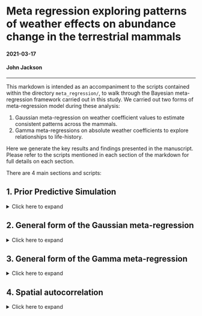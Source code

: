 # Meta regression exploring patterns of weather effects on abundance change in the terrestrial mammals

#### 2021-03-17
#### John Jackson

---

This markdown is intended as an accompaniment to the scripts contained within the directory `meta_regression/`, to walk through the Bayesian meta-regression framework carried out in this study. We carried out two forms of meta-regression model during these analysis:

1. Gaussian meta-regression on weather coefficient values to estimate consistent patterns across the mammals.
2. Gamma meta-regressions on absolute weather coefficients to explore relationships to life-history.

Here we generate the key results and findings presented in the manuscript. Please refer to the scripts mentioned in each section of the markdown for full details on each section.

There are 4 main sections and scripts:

## 1. Prior Predictive Simulation

<details>
  <summary>Click here to expand</summary>

### `testing_and_prior_predictive_simulation/prior_predictive_simulation.R`

Before fitting our Bayesian meta-regression models, we need to develop effective priors. We opted to use conservative, regularising priors following McElreath 2020, which gave estimates within the parameter space observed in the raw data. This was achieved through prior predictive simulation (PPS). Here, we compare the estimates and expectation of priors to the limits of observed data to inform the priors. In addition, priors were further tuned to improve the efficiency/accuracy of Markov chains during model selection analyses.

In all cases, we chose conservative regularising priors to reflect the high number of parameters in phylogenetically or spatially controlled models. 

Here we walk through simulations carried out to inform priors for the global intercept (mean weather coefficient), the beta coefficients for differences (i.e. biome), the life-history slope effects and the random effects variance terms (i.e. phylogenetic covariance and species variance). We present priors of increasing regularisation.

### Intercept terms

Here we used normal priors to describe the intercept of population responses across records. For all priors we used a mean of 0 as we had no prior expectation regarding the direction of weather effects. Then, we used three simulated priors to inform the priors used in the study:

1. Weak prior - Normal(0,10)
2. Medium regularising prior - Normal(0,2)
3. Regularising prior - Normal(0,0.5)

Here we compare the intercept priors to the observed coefficient bounds:

<img src="../plots/meta_regression/prior_predictive_simulation/weather_coefficient_pps.jpeg" width="600" />

### Coefficient difference beta terms

For the beta coefficients describing differences in grouping variables, we looked at pairwise differences in all observed coefficients to inform the parameter space for the prior. Again, we used normal priors and explored the same prior parameters. Here are the simulated differences in coefficients expected by the prior to an intercept of 0.

<img src="../plots/meta_regression/prior_predictive_simulation/coefficient_differences_beta.jpeg" width="600" />

### Life-history effect simulations

For the slope terms describing the effect of life-history on population responses to weather, we used an intercept of 0 once more and then simulated beta slope terms using the same normal priors explored previously. We then predicted weather effects from simulated life-history values between -2 and 2. These plots present the predictions of weather effects for each of the normal priors. The solid and dashed black lines are the maximum observed coefficients for temperature and precipitation, respectively.

<img src="../plots/meta_regression/prior_predictive_simulation/life_history_effect_pps.jpeg" width="800" />

### Random effect variance terms

We used exponential priors when considering variance terms relating to the mixed effects in the meta-regression, which mainly were used for phylogenetic covariance and species variance. Exponential terms were beneficial here as they are non-zero and flexible for exploring large variances. Here, we explored the priors of varying exponential rates from 0.5-20, and their consequent distributions of variance terms. Smaller rates give weaker priors with a wider range of variance terms. In our case, particularly for phylogenetic covariance, we do not expect variance terms > 1. We present the resulting distributions from exponential priors of varying rates. The solid lines indicate a variance of 1.

<img src="../plots/meta_regression/prior_predictive_simulation/random_effect_variance_pps.jpeg" width="600" />

In all cases, more regularising, conservative priors were much more representative of observed restrictions (i.e. maxima and minima) of the raw data. Furthermore, we only presented isolated priors, without exploring the consequences of adding a greater number of parameters e.g. random effects that would further restrict the coefficients obtained.

Thus, in all subsequent Bayesian models in model selection, we used regularising priors, i.e. normal priors with standard deviation < 1 and exponential priors with rates > 5. Please see meta-regression scripts for specific details on each prior.

</details>

## 2. General form of the Gaussian meta-regression
<details>
  <summary>Click here to expand</summary>

### `GAM_coefficients/`

### `phylo_temp_GAM.R`
### `phylo_precip_GAM.R`

Now we are going to present the general framework that was used to fit the Gaussian meta-regressions models, which were used to explore consistent patterns across the mammals. In the general models that were explored for consistent patterns we incorporated species variance and also phylogenetic covariance. However, we also explored/tested for spatial autocorrelation (see section 4). Note also that similar scripts can be found for linear coefficients (i.e. linear models to estimate weather effects) in the `Linear_coefficients/` directory.

This framework begins with handling coefficient data (`mnanom_5km_GAM`), phylogenetic data (`mamMCC_pruned`), and life-history data (`lifehistory`) + the species names data to merge files (`lpd_gbif`). Another useful script on this regard is the `generating_coefficient_data_GAM.R` file, which goes through this whole process independently (used in later models). First we do some wrangling the coefficient data, merging with species names and life history, and then doing some variable transformations. Example here for the temperature coefficients, which is identical for precipitation but with extra columns in the `drop_na` function.

```
mam_temp <- mnanom_5km_GAM %>% 
  ungroup() %>%  ## <- The groups ruin the z-transformations
  left_join(x = ., y = dplyr::select(lpd_gbif, Binomial, gbif.species.id), 
            by = "Binomial") %>% 
  left_join(x = ., y = dplyr::select(lifehistory, c(3,6:9)),
            by = "gbif.species.id") %>% 
  mutate(species = gsub(" ", "_", gbif_species),
         phylo = species,
         # z transform the coefficients
         coef_temp = as.numeric(scale(coef_temp)),
         coef_precip = as.numeric(scale(coef_precip)),
         # z transform absolute latitude for models
         lat = as.numeric(scale(abs(Latitude))),
         # observation-level term for residual variance (not sure if needed)
         OLRE = 1:n(),
         # iucn change  
         IUCNstatus = if_else(is.na(IUCNstatus) == T, "NotAss", IUCNstatus),
         sample_size = as.numeric(scale(log(n_obs)))) %>% 
  dplyr::select(id = ID, id_block = ID_block, n_obs, sample_size, 
                order = Order, species, phylo, 
                biome, lat, iucn = IUCNstatus, litter,
                longevity, bodymass, coef_temp, 
                coef_precip) %>% 
  drop_na(litter, longevity, bodymass)
```

Then we have to do some handling of the phlogenetic tree, trimming the tips to only include species in our dataset and then converting the tree to a variance-covariance matrix for analyses. 

```
# Trim tree to right data
mamMCC_temp <- keep.tip(mamMCC_pruned, mam_temp$phylo) 

# Covariance matrix - Brownian motion model
A_temp <- ape::vcv.phylo(mamMCC_temp)

```

### `brms` models

Now we move to Gaussian models, which were implemented using the `brms` package, which is an interface for stan in R using NUTS (no U-turn) and Hamiltonian Monte-Carlo (HMC) MCMC sampling. Following McElreath (2020), we first carried out single Markov Chain tests to visualize convergence. These can be found in `testing_and_prior_predictive_simulation/phylo_meta_regression_test.R`. Now, we fit the base model that does not include predictors of interest (spatial effects on life-history):

```
## Base model
set.seed(666)
temp_base <- brm(
  coef_temp ~ 1 + sample_size + (1|gr(phylo, cov = A_temp)) + (1| species),  
  data = mam_temp, family = gaussian(),
  data2 = list(A_temp = A_temp),
  prior = c(
    prior(normal(0, 0.3), class =  Intercept),
    prior(normal(0, 0.3), class = b, coef = "sample_size"),
    prior(exponential(8), class = sd, group = "phylo"),
    prior(exponential(8), class = sd, group = "species")),
  control = list(adapt_delta = 0.97,
                 max_treedepth = 15),
  chains = 3, cores = 3, iter = 4000, warmup = 2000
)
```

We specify the wrangled coefficient data and then the variance-covariance phylogenetic matrix with `data` and `data2`. Then the regularising priors were specified following the findings of section 1. We had additional control arguments to aid in chain convergence, specifying delta and the maximum tree depth. Final models were run using 3 chains, with 4000 total iterations and 2000 warm up iterations.

Then we explored the spatial biome effects adding biome as a predictor:

```
## Biome
set.seed(666)
temp_biome <- brm(
  coef_temp ~ 1 + biome + sample_size + (1|gr(phylo, cov = A_temp)) + (1| species),  
  data = mam_temp, family = gaussian(),
  data2 = list(A_temp = A_temp),
  prior = c(
    prior(normal(0, 0.3), class =  Intercept),
    prior(normal(0, 0.15), class = b),
    prior(normal(0, 0.3), class = b, coef = "sample_size"),
    prior(exponential(8), class = sd, group = "phylo"),
    prior(exponential(8), class = sd, group = "species")),
  control = list(adapt_delta = 0.97,
                 max_treedepth = 15),
  chains = 3, cores = 3, iter = 4000, warmup = 2000
)
```

This framework was applied to both temperature and precipitation. We can now inspect the Markov chains and posteriors of the candidate models. Here we have the trace and density plot for temperature as an example

<img src="../plots/meta_regression/temp_biome_mod_parms.jpeg" width="700" />

### Cross-validation with `loo`

To perform model comparisons in subsequent analyses we used cross validation implemented using the `loo` package. Here, we compared the estimated out-of-sample predictive performance of models including vs. excluding predictors of interest using the estimated log-wise predictive density or elpd. This same framework was applied to all subsequent models.

First, we add LOO criterion to models of interest, and then we use the `loo_compare` function to compare the models using the LOO criterion.

```
#_______________________________________________________________________________
### 4b. Model comparisons

## Model comparisons
temp_base <- add_criterion(temp_base, criterion = c("loo","waic"))
temp_biome <- add_criterion(temp_biome, criterion = c("loo","waic"))

mod_comp_temp <- as.data.frame(loo_compare(temp_base, temp_biome, criterion = "loo"))
```

And doing this we can see the predictive performance of the model with the biome effect relative to the base model for temperature

<img src="../plots/meta_regression/temperature_gaussian_model_comparison.png" width="800" />

and precipitation

<img src="../plots/meta_regression/precipitation_gaussian_model_comparison.png" width="800" />

</details>

## 3. General form of the Gamma meta-regression
<details>
  <summary>Click here to expand</summary>

### `UCloud_regression_scripts_jan2021/`

### `phylo_regression_precip_UCloud.R`
### `phylo_regression_temp_UCloud.R`

Now we will perform the same meta-regression framework, but now to investigate how species-level life-history influences absolute weather responses. Our life-history traits here are scaled variables for **maximum longevity**, **mean litter size** and **adult bodymass**. The key difference in the first step of generating data (see `generating_coefficient_data_GAM.R` for the calculation of absolute coefficients for temperature and precipitation effects:

```
mam_coef <- mnanom_5km_GAM %>% 
  ungroup() %>%  ## <- The groups ruin the z-transformations
  left_join(x = ., y = dplyr::select(lpd_gbif, Binomial, gbif.species.id), 
            by = "Binomial") %>% 
  left_join(x = ., y = dplyr::select(lifehistory, c(3,6:9)),
            by = "gbif.species.id") %>% 
  mutate(species = gsub(" ", "_", gbif_species),
         phylo = species,
         # raw coefficients
         coef_temp_raw = coef_temp,
         coef_precip_raw = coef_precip,
         # z transformed coefficients
         coef_temp = as.numeric(scale(coef_temp)),
         coef_precip = as.numeric(scale(coef_precip)),
         # absolute values of z transformed coefficients
         abs_temp = abs(coef_temp),
         abs_precip = abs(coef_precip),  ## <----- Precipitation studies have some NA values
         # logged absolute coefficients
         log_abs_temp = log(abs_temp),
         log_abs_precip = log(abs_precip),
         # z transform absolute latitude for models
         lat = as.numeric(scale(abs(Latitude))),
         # observation-level term for residual variance (not sure if needed)
         OLRE = 1:n(),
         # iucn change  
         IUCNstatus = if_else(is.na(IUCNstatus) == T, "NotAss", IUCNstatus),
         sample_size = as.numeric(scale(log(n_obs)))) %>% 
  dplyr::select(id = ID, id_block = ID_block, n_obs, sample_size, 
                order = Order, species, phylo,
                biome, Latitude, Longitude, lat, iucn = IUCNstatus, litter,
                longevity, bodymass, coef_temp_raw, coef_precip_raw,
                coef_temp, coef_precip, abs_temp, 
                abs_precip, log_abs_temp, log_abs_precip) %>% 
  drop_na(litter, longevity, bodymass)
```

And now the process for the meta-regression is the same, but with a few key differences. We use a Gamma model with a log link function. The overall distribution of the absolute weather effects is modelled using a gamma prior with two parameters, alpha and beta, which control the distributional form of the response. Here we used `gamma(2,0.5)` for all models, but the beta value was tuned for each model. 

Running Gamma regressions, which have a log link, with this number of parameters (phylogenetic regression) is more computationally intensive than the Gaussian regression. Therefore, we opted to use a High Performance Computing cluster to run these model selections. Therefore, for these Gamma regressions please refer to the scripts in `UCloud_regression_scripts_jan2021/`.

### Model Selection

In the Gamma models assessing life-history effects on absolute weather responses, we evaluated a set of models that incorporated univariate effects of life-history first, and then models incorporating two-way interactions. The general form of the model fit is as follows, with the longevity effect on temperature 

```
## Longevity
set.seed(666)
temp_longevity <- brm(
  abs_temp ~ 1 + longevity + sample_size + (1|gr(phylo, cov = A_temp)) + (1| species),  
  data = mam_temp, 
  family = Gamma(link = "log"), 
  data2 = list(A_temp = A_temp),
  prior = c(
    prior(normal(0, 0.5), class =  Intercept),
    prior(normal(0, 0.5), class = b, coef = "longevity"),
    prior(normal(0, 0.5), class = b, coef = "sample_size"),
    prior(exponential(11), class = sd, group = "phylo"),
    prior(exponential(2), class = sd, group = "species"),
    prior(gamma(2,0.7), class = shape)),
  control = list(adapt_delta = 0.99,
                 max_treedepth = 17),
  chains = 3, cores = 3, iter = 4000, warmup = 2000
)
```

Then, with all other variables in the model formula kept constant, the full set of life-history (and biome) predictor models evaluated, with their corresponding model names in the scripts, is as follows:

<img src="../plots/meta_regression/model_lookup_table.png" width="700" />

and with this, we present the results of the model selection.

### Temperature model selection results 

<img src="../results/UCloud_gamma_models/temperature_model_selection.png" width="800" />

### Precipitation model selection results 

<img src="../results/UCloud_gamma_models/precipitation_model_selection.png" width="800" />

In both cases, there was evidence for longevity and litter size effects, but the most parsimonious model with both effects was the model where longevity, litter and bodymass are all included as univariate predictors (no interactions).

</details>

## 4. Spatial autocorrelation
<details>
  <summary>Click here to expand</summary>

### `Testing_spatial_autocorrelation.R`
### `GAM_coefficients/spatial_temp_GAM.R`

In all models thus far, we have controlled for phylogenetic covariance between species, within species variance, and the sample size (length of the time series record). However, another important feature of the data assessed in this study is their spatial distribution. Indeed, we may expect population-level processes to be similar in geographically similar locations, particularly if there are consistent patterns across taxa.

So, in addition to the phylogenetically controlled analysis performed so far, we also explored the role of spatial autocorrelation at driving differences in responses to weather.

### Spatial autocorrelation in the GAM coefficients

The first step here before fully incorporating spatial autocorrelation into the meta-regression is to explore the degree of spatial autocorrelation in the GAM coefficients using the reported longitude and latitude of the LPD record (`Testing_spatial_autocorrelation.R`). Here we opted to do this using a Morans I test using a k nearest neighbors approach as specified in the `spdep` package.

First we converted the coefficient data to a spatial object.

```
## Specify the coordinates
mam_sp <- mam_coef %>% 
  dplyr::select(id, coef_temp, coef_precip, Longitude, Latitude) %>% 
  drop_na(coef_precip) # Keeping only non-missing values from precipitation effects

coordinates(mam_sp) <- ~ Longitude + Latitude

```

Then, a key way to estimate Morans I is using a k nearest neighbor method. So, because here we have spatial points, we want to first convert the points to a nearest neighbor list, which is then converted to a neighborhood matrix (matrix of neighbors for each of the spatial points) for the Morans I test (see plot below).

```
# return k nearest neighbours for each coordinate point
knea <- knearneigh(coordinates(mam_sp), longlat = TRUE)

# convert to a neighbours list
neighbours <- knn2nb(knea)

# convert neighbours list to a weights matrix for analysis
listw <- nb2listw(neighbours)

```

And now we compute the Morans I for both temperature and precipitation coefficients, with the significance estimated using 1000 random permutations from the `moran.mc` function.

```
morans_temp <- moran.mc(mam_sp$coef_temp, listw, nsim = 1000)
morans_precip <- moran.mc(mam_sp$coef_precip, listw, nsim = 1000)
```

These Morans I tests reveal low levels of spatial autocorrelation for both temperature (I = 0.12) and precipitation (I = -0.07). Despite its low magnitude, the Morans I test for temperature was significant (p = 0.01). Therefore, we need to explore these patterns further.

### Local Morans I for temperature

To pick apart the temperature effect, first we can visualise the nearest neighbors of the studies, and then the Morans I plot, which gives the Temperature effect with respect to the Spatially lagged temperature effect.

<img src="../plots/meta_regression/spatial_autocorrelation_temp.jpeg" width="700" />

We can see that there is a poor correlation between the Temperature effects and their spatially lagged counterparts, but there are a few points where there is a strong spatially lagged effect. 

Therefore, we fit a local Morans I to explore these patterns further.

```
listW_l <- nb2listw(neighbours, style = "W")
moranslocal_temp <- localmoran(mam_sp$coef_temp, listW_l)
```

And now we can plot the local Morans I significance for each of the records

<img src="../plots/meta_regression/spatial_autocorrelation_localtemp.jpeg" width="900" />

We can see that there are a small number of points dictating this significance relative to the total. We can also visualise the Morans I scores themselves for each study, and here we do this as well as investigating the patterns in eastern Asia in a little more detail.

<img src="../plots/meta_regression/spatial_autocorrelation_localvalues_temp.jpeg" width="900" />

</details>
